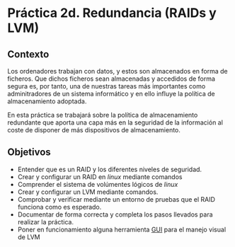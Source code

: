 # Práctica 2d. Redundancia (RAIDs y LVM)

## Contexto
Los ordenadores trabajan con datos, y estos son almacenados en forma de ficheros. Que dichos ficheros sean almacenadas y accedidos de forma segura es, por tanto, una de nuestras tareas más importantes como adminitradores de un sistema informático y en ello influye la política de almacenamiento adoptada.

En esta práctica se trabajará sobre la política de almacenamiento redundante que aporta una capa más en la seguridad de la información al coste de disponer de más dispositivos de almacenamiento.

## Objetivos
* Entender que es un RAID y los diferentes niveles de seguridad.
* Crear y configurar un RAID en *linux* mediante comandos
* Comprender el sistema de volúmentes lógicos de *linux*
* Crear y configurar un LVM mediante comandos.
* Comprobar y verificar mediante un entorno de pruebas que el RAID funciona como es esperado.
* Documentar de forma correcta y completa los pasos llevados para realizar la práctica.
* Poner en funcionamiento alguna herramienta [GUI](https://www.linuxjournal.com/content/review-gui-lvm-tools)  para el manejo visual de LVM


